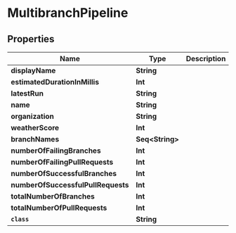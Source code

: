 

# MultibranchPipeline


## Properties

Name | Type | Description | Notes
------------ | ------------- | ------------- | -------------
**displayName** | **String** |  |  [optional]
**estimatedDurationInMillis** | **Int** |  |  [optional]
**latestRun** | **String** |  |  [optional]
**name** | **String** |  |  [optional]
**organization** | **String** |  |  [optional]
**weatherScore** | **Int** |  |  [optional]
**branchNames** | **Seq&lt;String&gt;** |  |  [optional]
**numberOfFailingBranches** | **Int** |  |  [optional]
**numberOfFailingPullRequests** | **Int** |  |  [optional]
**numberOfSuccessfulBranches** | **Int** |  |  [optional]
**numberOfSuccessfulPullRequests** | **Int** |  |  [optional]
**totalNumberOfBranches** | **Int** |  |  [optional]
**totalNumberOfPullRequests** | **Int** |  |  [optional]
**`class`** | **String** |  |  [optional]



